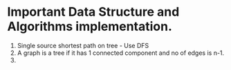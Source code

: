 # Important Data Structure and Algorithms implementation.

1. Single source shortest path on tree - Use DFS
2. A graph is a tree if it has 1 connected component and no of edges is n-1.
3. 
